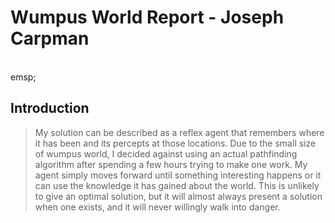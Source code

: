 Wumpus World Report - Joseph Carpman
==============

<br>emsp;

##   Introduction
>My solution can be described as a reflex agent that remembers where it has been and its percepts at those locations. Due to the small size of wumpus world, I decided against using an actual pathfinding algorithm after spending a few hours trying to make one work. My agent simply moves forward until something interesting happens or it can use the knowledge it has gained about the world. This is unlikely to give an optimal solution, but it will almost always present a solution when one exists, and it will never willingly walk into danger.



